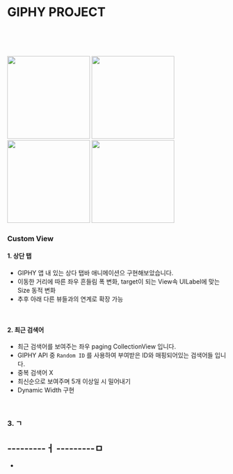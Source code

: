 # GIPHY PROJECT

<br>
<br>
<br>
<p float="left">
<img src="https://user-images.githubusercontent.com/54730280/115800890-6bd09680-a416-11eb-96e9-508a1552753e.gif" width="190" /> 
<img src="https://user-images.githubusercontent.com/54730280/115800898-6f641d80-a416-11eb-9ca7-6fd53821c930.gif" width="190" />
<img src="https://user-images.githubusercontent.com/54730280/115800892-6d01c380-a416-11eb-84c7-88b91b33b221.gif" width="190" />
<img src="https://user-images.githubusercontent.com/54730280/115800895-6d9a5a00-a416-11eb-9756-36aabc70157d.gif" width="190" />
</p>





### Custom View 

#### 1. 상단 탭
- GIPHY 앱 내 있는 상다 탭바 애니메이션으 구현해보았습니다.
- 이동한 거리에 따른 좌우 흔들림 폭 변화, target이 되는 View속 UILabel에 맞는 Size 동적 변화
- 추후 아래 다른 뷰들과의 연계로 확장 가능

<br>

#### 2. 최근 검색어
- 최근 검색어를 보여주는 좌우 paging CollectionView 입니다.
- GIPHY API 중 ```Random ID``` 를 사용하여 부여받은 ID와 매핑되어있는 검색어들 입니다.
- 중복 검색어 X
- 최신순으로 보여주며 5개 이상일 시 밀어내기
- Dynamic Width 구현

<br>

### 3. ㄱ
---------ㅓ
---------ㅁ
---------
-
